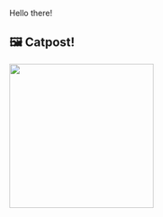 Hello there!



## 🖼️ Catpost!

<sub>
    <img src="https://cdn2.thecatapi.com/images/3sm.jpg" height="256">
</sub>

